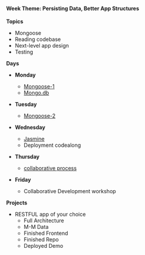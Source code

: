 <h4 class="weektheme">Week Theme: Persisting Data, Better App Structures</h4> 
  
**Topics**  
  * Mongoose  
  * Reading codebase  
  * Next-level app design  
  * Testing  
  
**Days**   
  * **Monday**  
    * [Mongoose-1](https://github.com/jankeLearning/content-md/blob/master/databases/06-mongoose-1.md)  
    * [Mongo.db](https://github.com/jankeLearning/content-md/blob/master/databases/06-mongo.md)   

  * **Tuesday**  
    * [Mongoose-2](https://github.com/jankeLearning/content-md/blob/master/databases/06-mongoose-2.md) 

  * **Wednesday** 
    * [Jasmine](https://github.com/jankeLearning/content-md/blob/master/tools/06-jasmine.md)  
    * Deployment codealong

  * **Thursday**  
    * [collaborative process](https://github.com/jankeLearning/projects/blob/master/10-collaboration-week/the-process.md)  

  * **Friday**  
    * Collaborative Development workshop
  
**Projects**  
  * RESTFUL app of your choice  
    * Full Architecture  
    * M-M Data  
    * Finished Frontend  
    * Finished Repo  
    * Deployed Demo  


